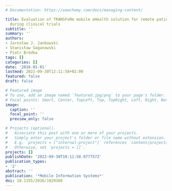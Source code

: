 ```yaml
---
# Documentation: https://wowchemy.com/docs/managing-content/

title: Evaluation of TRANSFoRm mobile eHealth solution for remote patient monitoring
  during clinical trials
subtitle: ''
summary: ''
authors:
- Jarosław J. Jankowski
- Stanisław Saganowski
- Piotr Bródka
tags: []
categories: []
date: '2016-01-01'
lastmod: 2022-09-30T12:11:58+02:00
featured: false
draft: false

# Featured image
# To use, add an image named `featured.jpg/png` to your page's folder.
# Focal points: Smart, Center, TopLeft, Top, TopRight, Left, Right, BottomLeft, Bottom, BottomRight.
image:
  caption: ''
  focal_point: ''
  preview_only: false

# Projects (optional).
#   Associate this post with one or more of your projects.
#   Simply enter your project's folder or file name without extension.
#   E.g. `projects = ["internal-project"]` references `content/project/deep-learning/index.md`.
#   Otherwise, set `projects = []`.
projects: []
publishDate: '2022-09-30T10:11:58.077757Z'
publication_types:
- '2'
abstract: ''
publication: '*Mobile Information Systems*'
doi: 10.1155/2016/1029368
---
```

